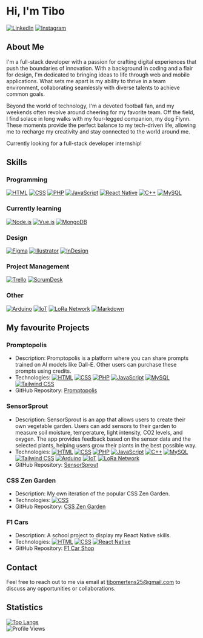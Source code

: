 # Hi, I'm Tibo

[![LinkedIn](https://img.shields.io/badge/LinkedIn-Connect-blue?style=flat-square&logo=linkedin&logoColor=white)](https://www.linkedin.com/in/tibo-mertens-5516bb233/)
[![Instagram](https://img.shields.io/badge/Instagram-Follow-E4405F?style=flat-square&logo=instagram&logoColor=white)](https://www.instagram.com/_tibo_m_/)

## About Me

I'm a full-stack developer with a passion for crafting digital experiences that push the boundaries of innovation. With a background in coding and a flair for design, I'm dedicated to bringing ideas to life through web and mobile applications. What sets me apart is my ability to thrive in a team environment, collaborating seamlessly with diverse talents to achieve common goals.

Beyond the world of technology, I'm a devoted football fan, and my weekends often revolve around cheering for my favorite team. Off the field, I find solace in long walks with my four-legged companion, my dog Flynn. These moments provide the perfect balance to my tech-driven life, allowing me to recharge my creativity and stay connected to the world around me.

Currently looking for a full-stack developer internship!

## Skills

### Programming

[![HTML](https://img.shields.io/badge/HTML-orange?style=flat-square&logo=html5&logoColor=white)](https://tibomertens.be)
[![CSS](https://img.shields.io/badge/CSS-blue?style=flat-square&logo=css3&logoColor=white)](https://https://tibomertens.be)
[![PHP](https://img.shields.io/badge/PHP-purple?style=flat-square&logo=php&logoColor=white)](https://tibomertens.be)
[![JavaScript](https://img.shields.io/badge/JavaScript-yellow?style=flat-square&logo=javascript&logoColor=white)](https://tibomertens.be)
[![React Native](https://img.shields.io/badge/React_Native-blue?style=flat-square&logo=react&logoColor=white)](https://tibomertens.be)
[![C++](https://img.shields.io/badge/C++-blue?style=flat-square&logo=c%2B%2B&logoColor=white)](https://tibomertens.be)
[![MySQL](https://img.shields.io/badge/MySQL-4479A1?style=flat-square&logo=mysql&logoColor=white)](https://tibomertens.be)

### Currently learning
[![Node.js](https://img.shields.io/badge/Node.js-green?style=flat-square&logo=node.js&logoColor=white)](https://nodejs.org/)
[![Vue.js](https://img.shields.io/badge/Vue.js-green?style=flat-square&logo=vue.js&logoColor=white)](https://vuejs.org/)
[![MongoDB](https://img.shields.io/badge/MongoDB-green?style=flat-square&logo=mongodb&logoColor=white)](https://www.mongodb.com/)

### Design
[![Figma](https://img.shields.io/badge/Figma-purple?style=flat-square&logo=figma&logoColor=white)](https://tibomertens.be)
[![Illustrator](https://img.shields.io/badge/Illustrator-orange?style=flat-square&logo=adobe-illustrator&logoColor=white)](https://tibomertens.be)
[![InDesign](https://img.shields.io/badge/InDesign-red?style=flat-square&logo=adobe-indesign&logoColor=white)](https://tibomertens.be)

### Project Management
[![Trello](https://img.shields.io/badge/Trello-0079BF?style=flat-square&logo=trello&logoColor=white)](https://trello.com/)
[![ScrumDesk](https://img.shields.io/badge/ScrumDesk-black?style=flat-square&logo=scrumsdesk&logoColor=green)](https://www.scrumdesk.com/)

### Other 
[![Arduino](https://img.shields.io/badge/Arduino-blue?style=flat-square&logo=arduino&logoColor=white)](https://your-website-url)
[![IoT](https://img.shields.io/badge/IoT-0088CC?style=flat-square&logo=internet-of-things&logoColor=white)](https://en.wikipedia.org/wiki/Internet_of_things)
[![LoRa Network](https://img.shields.io/badge/LoRa_Network-2E7D32?style=flat-square&logo=lora&logoColor=white)](https://lora-alliance.org/)
[![Markdown](https://img.shields.io/badge/Markdown-lightgrey?style=flat-square)](https://daringfireball.net/projects/markdown/)

## My favourite Projects

### Promptopolis

- Description: Promptopolis is a platform where you can share prompts trained on AI models like Dall-E. Other users can purchase these prompts using credits.
- Technologies: [![HTML](https://img.shields.io/badge/HTML-orange?style=flat-square&logo=html5&logoColor=white)](https://your-website-url)
[![CSS](https://img.shields.io/badge/CSS-blue?style=flat-square&logo=css3&logoColor=white)](https://your-website-url)
[![PHP](https://img.shields.io/badge/PHP-purple?style=flat-square&logo=php&logoColor=white)](https://your-website-url)
[![JavaScript](https://img.shields.io/badge/JavaScript-yellow?style=flat-square&logo=javascript&logoColor=white)](https://your-website-url)
[![MySQL](https://img.shields.io/badge/MySQL-4479A1?style=flat-square&logo=mysql&logoColor=white)](https://www.mysql.com/)
[![Tailwind CSS](https://img.shields.io/badge/Tailwind_CSS-38B2AC?style=flat-square&logo=tailwind-css&logoColor=white)](https://tailwindcss.com/)
- GitHub Repository: [Promptopolis](https://github.com/TiboMertens/Promptopolis)

### SensorSprout

- Description: SensorSprout is an app that allows users to create their own vegetable garden. Users can add sensors to their garden to measure soil moisture, temperature, light intensity, CO2 levels, and oxygen. The app provides feedback based on the sensor data and the selected plants, helping users grow their plants in the best possible way.
- Technologies: [![HTML](https://img.shields.io/badge/HTML-orange?style=flat-square&logo=html5&logoColor=white)](https://your-website-url)
[![CSS](https://img.shields.io/badge/CSS-blue?style=flat-square&logo=css3&logoColor=white)](https://your-website-url)
[![PHP](https://img.shields.io/badge/PHP-purple?style=flat-square&logo=php&logoColor=white)](https://your-website-url)
[![JavaScript](https://img.shields.io/badge/JavaScript-yellow?style=flat-square&logo=javascript&logoColor=white)](https://your-website-url)
[![C++](https://img.shields.io/badge/C++-blue?style=flat-square&logo=c%2B%2B&logoColor=white)](https://your-website-url)
[![MySQL](https://img.shields.io/badge/MySQL-4479A1?style=flat-square&logo=mysql&logoColor=white)](https://www.mysql.com/)
[![Tailwind CSS](https://img.shields.io/badge/Tailwind_CSS-38B2AC?style=flat-square&logo=tailwind-css&logoColor=white)](https://tailwindcss.com/)
[![Arduino](https://img.shields.io/badge/Arduino-blue?style=flat-square&logo=arduino&logoColor=white)](https://your-website-url)
[![IoT](https://img.shields.io/badge/IoT-0088CC?style=flat-square&logo=internet-of-things&logoColor=white)](https://en.wikipedia.org/wiki/Internet_of_things)
[![LoRa Network](https://img.shields.io/badge/LoRa_Network-2E7D32?style=flat-square&logo=lora&logoColor=white)](https://lora-alliance.org/)
- GitHub Repository: [SensorSprout](https://github.com/TiboMertens/sensorSprout)

### CSS Zen Garden

- Description: My own iteration of the popular CSS Zen Garden.
- Technologies: [![CSS](https://img.shields.io/badge/CSS-blue?style=flat-square&logo=css3&logoColor=white)](https://your-website-url)
- GitHub Repository: [CSS Zen Garden](https://github.com/TiboMertens/zengarden)

### F1 Cars

- Description: A school project to display my React Native skills.
- Technologies: [![HTML](https://img.shields.io/badge/HTML-orange?style=flat-square&logo=html5&logoColor=white)](https://your-website-url)
[![CSS](https://img.shields.io/badge/CSS-blue?style=flat-square&logo=css3&logoColor=white)](https://your-website-url)
[![React Native](https://img.shields.io/badge/React_Native-blue?style=flat-square&logo=react&logoColor=white)](https://your-website-url)
- GitHub Repository: [F1 Car Shop](https://github.com/TiboMertens/F1car-shop)

## Contact

Feel free to reach out to me via email at <tibomertens25@gmail.com> to discuss any opportunities or collaborations.

## Statistics

[![Top Langs](https://github-readme-stats.vercel.app/api/top-langs/?username=TiboMertens&layout=compact)](https://github.com/anuraghazra/github-readme-stats)  
![Profile Views](https://komarev.com/ghpvc/?username=TiboMertens&color=blueviolet)


